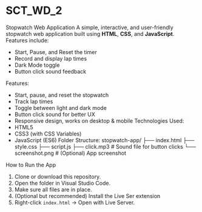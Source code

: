 # SCT_WD_2
 Stopwatch Web Application
A simple, interactive, and user-friendly stopwatch web application built using **HTML**, **CSS**, and **JavaScript**.
Features include:
* Start, Pause, and Reset the timer
* Record and display lap times
* Dark Mode toggle
* Button click sound feedback

 Features:

*  Start, pause, and reset the stopwatch
*  Track lap times
*  Toggle between light and dark mode
*  Button click sound for better UX
*  Responsive design, works on desktop & mobile
 Technologies Used:
* HTML5
* CSS3 (with CSS Variables)
* JavaScript (ES6)
Folder Structure:
stopwatch-app/
├── index.html
├── style.css
├── script.js
├── click.mp3        # Sound file for button clicks
└── screenshot.png   # (Optional) App screenshot

 How to Run the App

1. Clone or download this repository.
2. Open the folder in Visual Studio Code.
3. Make sure all files are in place.
4. (Optional but recommended) Install the Live Ser extension
5. Right-click `index.html` → Open with Live Server.

 
